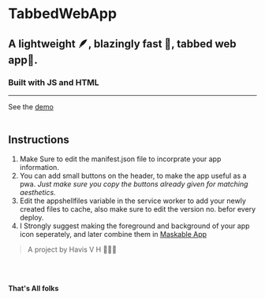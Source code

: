 # TabbedWebApp
## A lightweight 🪶, blazingly fast 🚀, tabbed web app📱.
### Built with JS and HTML
<hr></hr>

See the [demo](https://tabbed.web.app/demo)
<br></br>
## Instructions
1. Make Sure to edit the manifest.json file to incorprate your app  information.
2. You can add small buttons on the header, to make the app useful as a pwa. *Just make sure you copy the buttons already given for matching aesthetics.*
3. Edit the appshellfiles variable in the service worker to add your newly created files to cache, also make sure to edit the version no. befor every deploy.
4.  I Strongly suggest making the foreground and background of your app icon seperately, and later combine them in [Maskable App](https://maskable.app/editor)

> A project by Havis V H 👨🏽‍💻

<br></br>

**That's All folks**